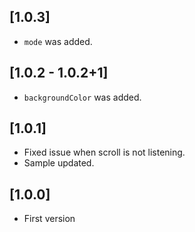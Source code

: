 ## [1.0.3]

* `mode` was added.

## [1.0.2 - 1.0.2+1]

* `backgroundColor` was added.

## [1.0.1]

* Fixed issue when scroll is not listening.
* Sample updated.

## [1.0.0]

* First version
